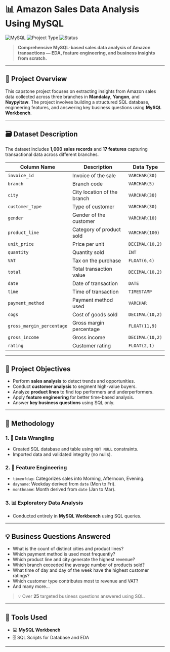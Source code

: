# 📊 Amazon Sales Data Analysis Using MySQL

![MySQL](https://img.shields.io/badge/SQL-MySQL-blue.svg)
![Project Type](https://img.shields.io/badge/Capstone-Project-success)
![Status](https://img.shields.io/badge/Status-Completed-brightgreen)

> **Comprehensive MySQL-based sales data analysis of Amazon transactions  — EDA, feature engineering, and business insights from scratch.**

---

## 📌 Project Overview

This capstone project focuses on extracting insights from Amazon sales data collected across three branches in **Mandalay**, **Yangon**, and **Naypyitaw**. The project involves building a structured SQL database, engineering features, and answering key business questions using **MySQL Workbench**.

---

## 🗃️ Dataset Description

The dataset includes **1,000 sales records** and **17 features** capturing transactional data across different branches.

| Column Name              | Description                                 | Data Type         |
|--------------------------|---------------------------------------------|-------------------|
| `invoice_id`             | Invoice of the sale                         | `VARCHAR(30)`     |
| `branch`                 | Branch code                                 | `VARCHAR(5)`      |
| `city`                   | City location of the branch                 | `VARCHAR(30)`     |
| `customer_type`          | Type of customer                            | `VARCHAR(30)`     |
| `gender`                 | Gender of the customer                      | `VARCHAR(10)`     |
| `product_line`           | Category of product sold                    | `VARCHAR(100)`    |
| `unit_price`             | Price per unit                              | `DECIMAL(10,2)`   |
| `quantity`               | Quantity sold                               | `INT`             |
| `VAT`                    | Tax on the purchase                         | `FLOAT(6,4)`      |
| `total`                  | Total transaction value                     | `DECIMAL(10,2)`   |
| `date`                   | Date of transaction                         | `DATE`            |
| `time`                   | Time of transaction                         | `TIMESTAMP`       |
| `payment_method`         | Payment method used                         | `VARCHAR`         |
| `cogs`                   | Cost of goods sold                          | `DECIMAL(10,2)`   |
| `gross_margin_percentage`| Gross margin percentage                     | `FLOAT(11,9)`     |
| `gross_income`           | Gross income                                | `DECIMAL(10,2)`   |
| `rating`                 | Customer rating                             | `FLOAT(2,1)`      |

---

## 🎯 Project Objectives

- Perform **sales analysis** to detect trends and opportunities.
- Conduct **customer analysis** to segment high-value buyers.
- Analyze **product lines** to find top performers and underperformers.
- Apply **feature engineering** for better time-based analysis.
- Answer **key business questions** using SQL only.

---

## 🔧 Methodology

### 1. 🧹 Data Wrangling
- Created SQL database and table using `NOT NULL` constraints.
- Imported data and validated integrity (no nulls).

### 2. 🧱 Feature Engineering
- `timeofday`: Categorizes sales into Morning, Afternoon, Evening.
- `dayname`: Weekday derived from `date` (Mon to Fri).
- `monthname`: Month derived from `date` (Jan to Mar).

### 3. 📊 Exploratory Data Analysis
- Conducted entirely in **MySQL Workbench** using SQL queries.

---

## 💡 Business Questions Answered

- What is the count of distinct cities and product lines?
- Which payment method is used most frequently?
- Which product line and city generate the highest revenue?
- Which branch exceeded the average number of products sold?
- What time of day and day of the week have the highest customer ratings?
- Which customer type contributes most to revenue and VAT?
- And many more...

> 💡 Over **25** targeted business questions answered using SQL.

---

## 🧰 Tools Used

- 💻 **MySQL Workbench**
- 🗄️ SQL Scripts for Database and EDA

---
